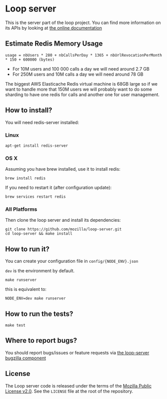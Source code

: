 Loop server
===========

This is the server part of the loop project. You can find more information on
its APIs by looking at [the online documentation](https://docs.services.mozilla.com/loop/)

Estimate Redis Memory Usage
---------------------------

    usage = nbUsers * 280 + nbCallsPerDay * 1365 + nbUrlRevocationPerMonth * 150 + 600000 (bytes)

 - For 10M users and 100 000 calls a day we will need around 2.7 GB
 - For 250M users and 10M calls a day we will need around 78 GB

The biggest AWS Elasticache Redis virtual machine is 68GB large so if we want to handle more that 150M users we will probably want to do some sharding to have one redis for calls and another one for user management.


How to install?
---------------

You will need redis-server installed:

### Linux

    apt-get install redis-server

### OS X

Assuming you have brew installed, use it to install redis:

    brew install redis

If you need to restart it (after configuration update):

    brew services restart redis

### All Platforms

Then clone the loop server and install its dependencies:

    git clone https://github.com/mozilla/loop-server.git
    cd loop-server && make install

How to run it?
--------------

You can create your configuration file in `config/{NODE_ENV}.json`

`dev` is the environment by default.

    make runserver

this is equivalent to:

    NODE_ENV=dev make runserver


How to run the tests?
---------------------

    make test

Where to report bugs?
---------------------

You should report bugs/issues or feature requests via [the loop-server bugzilla
component](https://bugzilla.mozilla.org/enter_bug.cgi?product=Loop&component=Server)

License
-------

The Loop server code is released under the terms of the
[Mozilla Public License v2.0](http://www.mozilla.org/MPL/2.0/). See the
`LICENSE` file at the root of the repository.

